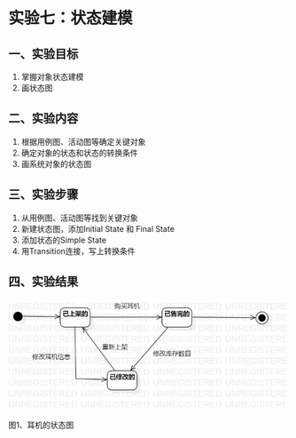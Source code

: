 # 实验七：状态建模

## 一、实验目标

1. 掌握对象状态建模
2. 画状态图


## 二、实验内容

1. 根据用例图、活动图等确定关键对象
2. 确定对象的状态和状态的转换条件
3. 画系统对象的状态图

## 三、实验步骤

1. 从用例图、活动图等找到关键对象
2. 新建状态图，添加Initial State 和 Final State
3. 添加状态的Simple State
4. 用Transition连接，写上转换条件

## 四、实验结果

![耳机的状态图](./test7model1.jpg)

图1、耳机的状态图
